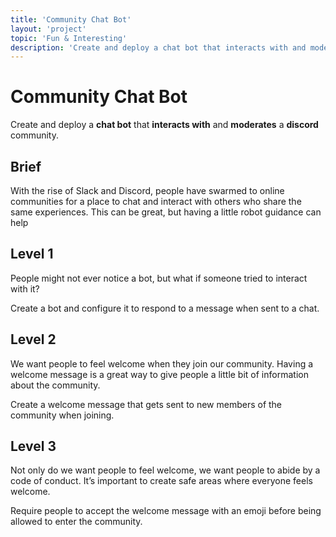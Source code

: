 ```yaml
---
title: 'Community Chat Bot'
layout: 'project'
topic: 'Fun & Interesting'
description: 'Create and deploy a chat bot that interacts with and moderates a discord community.'
---
```



# Community Chat Bot

Create and deploy a <strong className="color-blue">chat bot</strong> that <strong className="color-purple">interacts with</strong> and <strong className="color-purple">moderates</strong> a <strong className="color-purple">discord</strong> community.

## Brief

With the rise of Slack and Discord, people have swarmed to online communities for a place to chat and interact with others who share the same experiences. This can be great, but having a little robot guidance can help

## Level 1

People might not ever notice a bot, but what if someone tried to interact with it?

Create a bot and configure it to respond to a message when sent to a chat.

## Level 2

We want people to feel welcome when they join our community. Having a welcome message is a great way to give people a little bit of information about the community.

Create a welcome message that gets sent to new members of the community when joining.

## Level 3

Not only do we want people to feel welcome, we want people to abide by a code of conduct. It’s important to create safe areas where everyone feels welcome.

Require people to accept the welcome message with an emoji before being allowed to enter the community.


